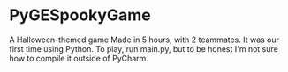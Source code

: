 # PyGESpookyGame
A Halloween-themed game
Made in 5 hours, with 2 teammates. It was our first time using Python.
To play, run main.py, but to be honest I'm not sure how to compile it outside of PyCharm. 
